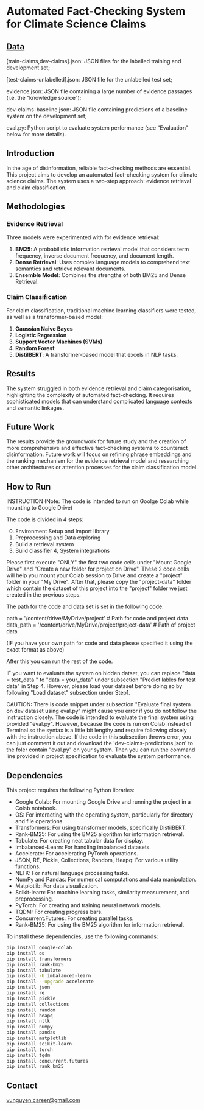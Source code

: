 # Automated Fact-Checking System for Climate Science Claims

## [Data](https://drive.google.com/drive/folders/1ytu9cuuy72Xqp5WS2qzvflwKsqMoA96b?usp=drive_link)

[train-claims,dev-claims].json: JSON files for the labelled training and development set;

[test-claims-unlabelled].json: JSON file for the unlabelled test set; 

evidence.json: JSON file containing a large number of evidence passages (i.e. the “knowledge source”); 

dev-claims-baseline.json: JSON file containing predictions of a baseline system on the development set; 

eval.py: Python script to evaluate system performance (see “Evaluation” below for more details).

## Introduction

In the age of disinformation, reliable fact-checking methods are essential. This project aims to develop an automated fact-checking system for climate science claims. The system uses a two-step approach: evidence retrieval and claim classification.

## Methodologies

### Evidence Retrieval

Three models were experimented with for evidence retrieval:

1. **BM25**: A probabilistic information retrieval model that considers term frequency, inverse document frequency, and document length.
2. **Dense Retrieval**: Uses complex language models to comprehend text semantics and retrieve relevant documents.
3. **Ensemble Model**: Combines the strengths of both BM25 and Dense Retrieval.

### Claim Classification

For claim classification, traditional machine learning classifiers were tested, as well as a transformer-based model:

1. **Gaussian Naive Bayes**
2. **Logistic Regression**
3. **Support Vector Machines (SVMs)**
4. **Random Forest**
5. **DistilBERT**: A transformer-based model that excels in NLP tasks.

## Results

The system struggled in both evidence retrieval and claim categorisation, highlighting the complexity of automated fact-checking. It requires sophisticated models that can understand complicated language contexts and semantic linkages.

## Future Work

The results provide the groundwork for future study and the creation of more comprehensive and effective fact-checking systems to counteract disinformation. Future work will focus on refining phrase embeddings and the ranking mechanism for the evidence retrieval model and researching other architectures or attention processes for the claim classification model.

## How to Run

INSTRUCTION (Note: The code is intended to run on Goolge Colab while mounting to Google Drive)

The code is divided in 4 steps:

0. Environment Setup and Import library
1. Preprocessing and Data exploring
2. Build a retrieval system
3. Build classifier
4, System integrations

Please first execute "ONLY" the first two code cells under "Mount Google Drive" and "Create a new folder for project on Drive".
These 2 code cells will help you mount your Colab session to Drive and create a "project" folder in your "My Drive".
After that, please copy the "project-data" folder which contain the dataset of this project into the "project" folder we just created in the previous steps.

The path for the code and data set is set in the following code:

path = '/content/drive/MyDrive/project' # Path for code and project data
data_path = '/content/drive/MyDrive/project/project-data' # Path of project data

(IF you have your own path for code and data please specified it using the exact format as above)

After this you can run the rest of the code.

IF you want to evaluate the system on hidden datset, you can replace "data = test_data " to "data = your_data" under subsection "Predict lables for test data" in Step 4.
However, please load your dataset before doing so by following "Load dataset" subsection under Step1.

CAUTION: There is code snippet under subsection "Evaluate final system on dev dataset using eval.py" might cause you error if you do not follow the instruction closely. The code is intended to evaluate the final system using provided "eval.py". However, because the code is run on Colab instead of Terminal so the syntax is a little bit lengthy and require following closely with the instruction above. If the code in this subsection throws error, you can just comment it out and download the 'dev-claims-predictions.json' to the foler contain "eval.py" on your system. Then you can run the command line provided in project specification to evaluate the system performance.

## Dependencies

This project requires the following Python libraries:

- Google Colab: For mounting Google Drive and running the project in a Colab notebook.
- OS: For interacting with the operating system, particularly for directory and file operations.
- Transformers: For using transformer models, specifically DistilBERT.
- Rank-BM25: For using the BM25 algorithm for information retrieval.
- Tabulate: For creating neat tabular data for display.
- Imbalanced-Learn: For handling imbalanced datasets.
- Accelerate: For accelerating PyTorch operations.
- JSON, RE, Pickle, Collections, Random, Heapq: For various utility functions.
- NLTK: For natural language processing tasks.
- NumPy and Pandas: For numerical computations and data manipulation.
- Matplotlib: For data visualization.
- Scikit-learn: For machine learning tasks, similarity measurement, and preprocessing.
- PyTorch: For creating and training neural network models.
- TQDM: For creating progress bars.
- Concurrent.Futures: For creating parallel tasks.
- Rank-BM25: For using the BM25 algorithm for information retrieval.

To install these dependencies, use the following commands:

```bash
pip install google-colab
pip install os
pip install transformers
pip install rank-bm25
pip install tabulate
pip install -U imbalanced-learn
pip install --upgrade accelerate
pip install json
pip install re
pip install pickle
pip install collections
pip install random
pip install heapq
pip install nltk
pip install numpy
pip install pandas
pip install matplotlib
pip install scikit-learn
pip install torch
pip install tqdm
pip install concurrent.futures
pip install rank_bm25
```

## Contact

vunguyen.career@gmail.com
